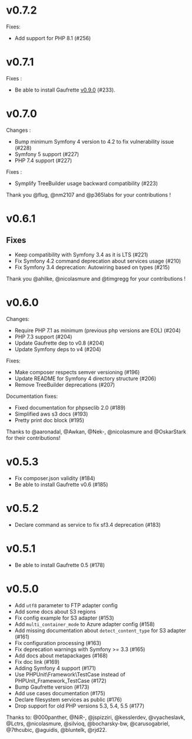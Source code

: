 v0.7.2
======

Fixes:

- Add support for PHP 8.1 (#256)

v0.7.1
======

Fixes :

- Be able to install Gaufrette [v0.9.0](https://github.com/KnpLabs/Gaufrette/releases/tag/v0.9.0)
(#233).

v0.7.0
======

Changes :

- Bump minimum Symfony 4 version to 4.2 to fix vulnerability issue (#228)
- Symfony 5 support (#227)
- PHP 7.4 support (#227)

Fixes :

- Symplify TreeBuilder usage backward compatibility (#223)

Thank you @flug, @nm2107 and @p365labs for your contributions ! 

v0.6.1
======

## Fixes

- Keep compatibility with Symfony 3.4 as it is LTS (#221)
- Fix Symfony 4.2 command deprecation about services usage (#210)
- Fix Symfony 3.4 deprecation: Autowiring based on types (#215)

Thank you @ahilke, @nicolasmure and @timgregg for your contributions ! 

v0.6.0
======

Changes:
- Require PHP 7.1 as minimum (previous php versions are EOL) (#204)
- PHP 7.3 support (#204)
- Update Gaufrette dep to v0.8 (#204)
- Update Symfony deps to v4 (#204)

Fixes:
- Make composer respects semver versioning (#196)
- Update README for Symfony 4 directory structure (#206)
- Remove TreeBuilder deprecations (#207)

Documentation fixes:
- Fixed documentation for phpseclib 2.0 (#189)
- Simplified aws s3 docs (#193)
- Pretty print doc block (#195)

Thanks to @aaronadal, @Awkan, @Nek-, @nicolasmure and @OskarStark for their
contributions!

v0.5.3
======

- Fix composer.json validity (#184)
- Be able to install Gaufrette v0.6 (#185)

v0.5.2
======

- Declare command as service to fix sf3.4 deprecation (#183)

v0.5.1
======

- Be able to install Gaufrette 0.5 (#178)

v0.5.0
======

* Add `utf8` parameter to FTP adapter config
* Add some docs about S3 regions
* Fix config example for S3 adapter (#153)
* Add `multi_container_mode` to Azure adapter config (#158)
* Add missing documentation about `detect_content_type` for S3 adapter (#161)
* Fix configuration processing (#163)
* Fix deprecation warnings with Symfony >= 3.3 (#165)
* Add docs about metapackages (#168)
* Fix doc link (#169)
* Adding Symfony 4 support (#171)
* Use PHPUnit\Framework\TestCase instead of PHPUnit_Framework_TestCase (#172)
* Bump Gaufrette version (#173)
* Add use cases documentation (#175)
* Declare filesystem services as public (#176)
* Drop support for old PHP versions 5.3, 5.4, 5.5 (#177)

Thanks to: @000panther, @NiR-, @jspizziri, @kesslerdev, @vyacheslavk, @Lctrs, @nicolasmure, @silvioq, @bocharsky-bw, @carusogabriel, @7thcubic, @aguidis, @bluntelk, @rjd22.
